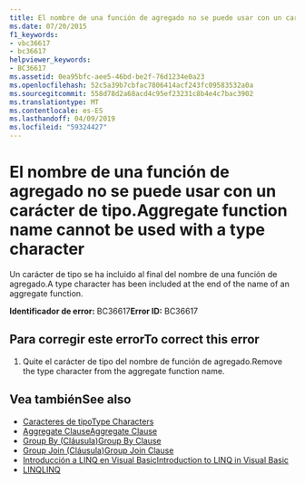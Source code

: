 ```yaml
---
title: El nombre de una función de agregado no se puede usar con un carácter de tipo.
ms.date: 07/20/2015
f1_keywords:
- vbc36617
- bc36617
helpviewer_keywords:
- BC36617
ms.assetid: 0ea95bfc-aee5-46bd-be2f-76d1234e0a23
ms.openlocfilehash: 52c5a39b7cbfac7806414acf243fc09583532a0a
ms.sourcegitcommit: 558d78d2a68acd4c95ef23231c8b4e4c7bac3902
ms.translationtype: MT
ms.contentlocale: es-ES
ms.lasthandoff: 04/09/2019
ms.locfileid: "59324427"
---
```

# <a name="aggregate-function-name-cannot-be-used-with-a-type-character"></a><span data-ttu-id="07400-102">El nombre de una función de agregado no se puede usar con un carácter de tipo.</span><span class="sxs-lookup"><span data-stu-id="07400-102">Aggregate function name cannot be used with a type character</span></span>
<span data-ttu-id="07400-103">Un carácter de tipo se ha incluido al final del nombre de una función de agregado.</span><span class="sxs-lookup"><span data-stu-id="07400-103">A type character has been included at the end of the name of an aggregate function.</span></span>  
  
 <span data-ttu-id="07400-104">**Identificador de error:** BC36617</span><span class="sxs-lookup"><span data-stu-id="07400-104">**Error ID:** BC36617</span></span>  
  
## <a name="to-correct-this-error"></a><span data-ttu-id="07400-105">Para corregir este error</span><span class="sxs-lookup"><span data-stu-id="07400-105">To correct this error</span></span>  
  
1. <span data-ttu-id="07400-106">Quite el carácter de tipo del nombre de función de agregado.</span><span class="sxs-lookup"><span data-stu-id="07400-106">Remove the type character from the aggregate function name.</span></span>  
  
## <a name="see-also"></a><span data-ttu-id="07400-107">Vea también</span><span class="sxs-lookup"><span data-stu-id="07400-107">See also</span></span>

- [<span data-ttu-id="07400-108">Caracteres de tipo</span><span class="sxs-lookup"><span data-stu-id="07400-108">Type Characters</span></span>](../../visual-basic/programming-guide/language-features/data-types/type-characters.md)
- [<span data-ttu-id="07400-109">Aggregate Clause</span><span class="sxs-lookup"><span data-stu-id="07400-109">Aggregate Clause</span></span>](../../visual-basic/language-reference/queries/aggregate-clause.md)
- [<span data-ttu-id="07400-110">Group By (Cláusula)</span><span class="sxs-lookup"><span data-stu-id="07400-110">Group By Clause</span></span>](../../visual-basic/language-reference/queries/group-by-clause.md)
- [<span data-ttu-id="07400-111">Group Join (Cláusula)</span><span class="sxs-lookup"><span data-stu-id="07400-111">Group Join Clause</span></span>](../../visual-basic/language-reference/queries/group-join-clause.md)
- [<span data-ttu-id="07400-112">Introducción a LINQ en Visual Basic</span><span class="sxs-lookup"><span data-stu-id="07400-112">Introduction to LINQ in Visual Basic</span></span>](../../visual-basic/programming-guide/language-features/linq/introduction-to-linq.md)
- [<span data-ttu-id="07400-113">LINQ</span><span class="sxs-lookup"><span data-stu-id="07400-113">LINQ</span></span>](../../visual-basic/programming-guide/language-features/linq/index.md)

